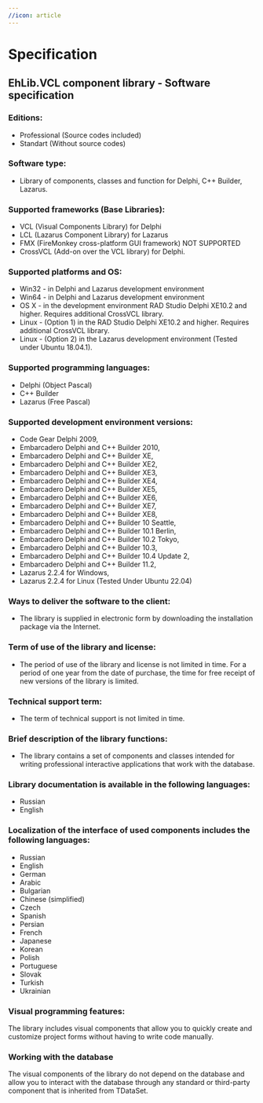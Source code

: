 ```yaml
---
//icon: article
---
```

# Specification

## EhLib.VCL component library - Software specification

### Editions: 
- Professional (Source codes  included)
- Standart (Without source codes)

### Software type: 
- Library of components, classes and function for Delphi, C++ Builder, Lazarus.

### Supported frameworks (Base Libraries):
- VCL (Visual Components Library) for Delphi
- LCL (Lazarus Component Library) for Lazarus  
- FMX (FireMonkey cross-platform GUI framework) NOT SUPPORTED
- CrossVCL (Add-on over the VCL library) for Delphi.

### Supported platforms and OS:
- Win32 - in Delphi and Lazarus development environment
- Win64 - in Delphi and Lazarus development environment
- OS X - in the development environment RAD Studio Delphi XE10.2 and higher. Requires additional CrossVCL library.
- Linux - (Option 1) in the RAD Studio Delphi XE10.2 and higher. Requires additional CrossVCL library.
- Linux - (Option 2) in the Lazarus development environment (Tested under Ubuntu 18.04.1).

### Supported programming languages:
- Delphi (Object Pascal)
- C++ Builder
- Lazarus (Free Pascal)

### Supported development environment versions:
- Code Gear Delphi 2009,
- Embarcadero Delphi and C++ Builder 2010,
- Embarcadero Delphi and C++ Builder XE,
- Embarcadero Delphi and C++ Builder XE2,
- Embarcadero Delphi and C++ Builder XE3,
- Embarcadero Delphi and C++ Builder XE4,
- Embarcadero Delphi and C++ Builder XE5,
- Embarcadero Delphi and C++ Builder XE6,
- Embarcadero Delphi and C++ Builder XE7,
- Embarcadero Delphi and C++ Builder XE8,
- Embarcadero Delphi and C++ Builder 10 Seattle,
- Embarcadero Delphi and C++ Builder 10.1 Berlin,
- Embarcadero Delphi and C++ Builder 10.2 Tokyo,
- Embarcadero Delphi and C++ Builder 10.3,
- Embarcadero Delphi and C++ Builder 10.4 Update 2,
- Embarcadero Delphi and C++ Builder 11.2,
- Lazarus 2.2.4 for Windows,
- Lazarus 2.2.4 for Linux (Tested Under Ubuntu 22.04)

### Ways to deliver the software to the client:
- The library is supplied in electronic form by downloading the installation package via the Internet.

### Term of use of the library and license:
- The period of use of the library and license is not limited in time. For a period of one year from the date of purchase, the time for free receipt of new versions of the library is limited.

### Technical support term:
- The term of technical support is not limited in time.

### Brief description of the library functions:
- The library contains a set of components and classes intended for writing professional interactive applications that work with the database.

### Library documentation is available in the following languages:
- Russian 
- English

### Localization of the interface of used components includes the following languages:
- Russian
- English
- German
- Arabic
- Bulgarian
- Chinese (simplified)
- Czech
- Spanish
- Persian
- French
- Japanese
- Korean
- Polish
- Portuguese
- Slovak
- Turkish
- Ukrainian

### Visual programming features:
The library includes visual components that allow you to quickly create and customize project forms without having to write code manually.

### Working with the database
The visual components of the library do not depend on the database and allow you to interact with the database through any standard or third-party component that is inherited from TDataSet.
